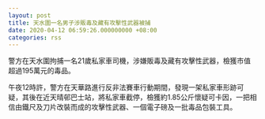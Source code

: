 ```yaml
---
layout: post
title: 天水圍一名男子涉販毒及藏有攻擊性武器被捕
date: 2020-04-12 06:59:26.000000000 +08:00
categories: rss
---
```


警方在天水圍拘捕一名21歲私家車司機，涉嫌販毒及藏有攻擊性武器，檢獲巿值超過195萬元的毒品。

午夜12時許，警方在天華路進行反非法賽車行動期間，發現一架私家車形跡可疑，其後在近天晴邨巴士站，將私家車截停，檢獲約1.85公斤懷疑可卡因，一把相信由鐵尺及刀片改裝而成的攻擊性武器、一個電子磅及一批毒品包裝工具。
